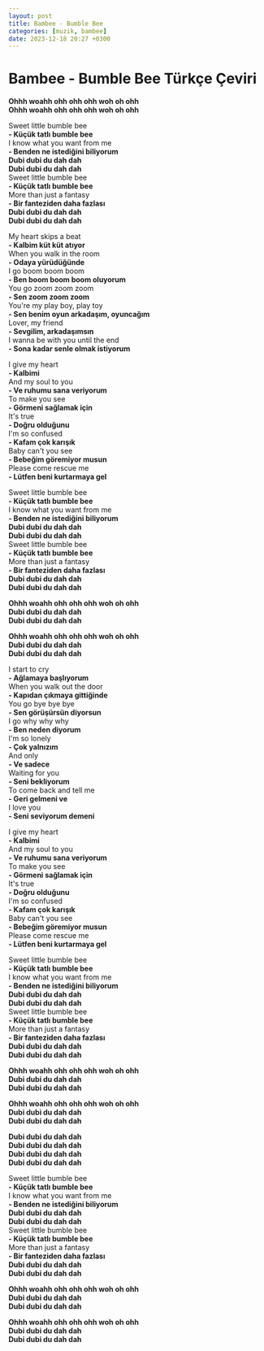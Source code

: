 ```yaml
---
layout: post
title: Bambee - Bumble Bee
categories: [muzik, bambee]
date: 2023-12-18 20:27 +0300
---
```


# Bambee - Bumble Bee Türkçe Çeviri

**Ohhh woahh ohh ohh ohh woh oh ohh <br>**
**Ohhh woahh ohh ohh ohh woh oh ohh**

Sweet little bumble bee <br>
**- Küçük tatlı bumble bee <br>**
I know what you want from me <br>
**- Benden ne istediğini biliyorum <br>**
**Dubi dubi du dah dah <br>**
**Dubi dubi du dah dah <br>**
Sweet little bumble bee <br>
**- Küçük tatlı bumble bee <br>**
More than just a fantasy <br>
**- Bir fanteziden daha fazlası <br>**
**Dubi dubi du dah dah <br>**
**Dubi dubi du dah dah**

My heart skips a beat <br>
**- Kalbim küt küt atıyor <br>**
When you walk in the room <br>
**- Odaya yürüdüğünde <br>**
I go boom boom boom <br>
**- Ben boom boom boom oluyorum <br>**
You go zoom zoom zoom <br>
**- Sen zoom zoom zoom <br>**
You're my play boy, play toy <br>
**- Sen benim oyun arkadaşım, oyuncağım <br>**
Lover, my friend <br>
**- Sevgilim, arkadaşımsın <br>**
I wanna be with you until the end <br>
**- Sona kadar senle olmak istiyorum**

I give my heart <br>
**- Kalbimi <br>**
And my soul to you <br>
**- Ve ruhumu sana veriyorum <br>**
To make you see <br>
**- Görmeni sağlamak için <br>**
It's true <br>
**- Doğru olduğunu <br>**
I'm so confused <br>
**- Kafam çok karışık <br>**
Baby can't you see <br>
**- Bebeğim göremiyor musun <br>**
Please come rescue me <br>
**- Lütfen beni kurtarmaya gel**

Sweet little bumble bee <br>
**- Küçük tatlı bumble bee <br>**
I know what you want from me <br>
**- Benden ne istediğini biliyorum <br>**
**Dubi dubi du dah dah <br>**
**Dubi dubi du dah dah <br>**
Sweet little bumble bee <br>
**- Küçük tatlı bumble bee <br>**
More than just a fantasy <br>
**- Bir fanteziden daha fazlası <br>**
**Dubi dubi du dah dah <br>**
**Dubi dubi du dah dah**

**Ohhh woahh ohh ohh ohh woh oh ohh <br>**
**Dubi dubi du dah dah <br>**
**Dubi dubi du dah dah**

**Ohhh woahh ohh ohh ohh woh oh ohh <br>**
**Dubi dubi du dah dah <br>**
**Dubi dubi du dah dah**

I start to cry <br>
**- Ağlamaya başlıyorum <br>**
When you walk out the door <br>
**- Kapıdan çıkmaya gittiğinde <br>**
You go bye bye bye <br>
**- Sen görüşürsün diyorsun <br>**
I go why why why <br>
**- Ben neden diyorum <br>**
I'm so lonely <br>
**- Çok yalnızım <br>**
And only <br>
**- Ve sadece <br>**
Waiting for you <br>
**- Seni bekliyorum <br>**
To come back and tell me <br>
**- Geri gelmeni ve <br>**
I love you <br>
**- Seni seviyorum demeni**

I give my heart <br>
**- Kalbimi <br>**
And my soul to you <br>
**- Ve ruhumu sana veriyorum <br>**
To make you see <br>
**- Görmeni sağlamak için <br>**
It's true <br>
**- Doğru olduğunu <br>**
I'm so confused <br>
**- Kafam çok karışık <br>**
Baby can't you see <br>
**- Bebeğim göremiyor musun <br>**
Please come rescue me <br>
**- Lütfen beni kurtarmaya gel**

Sweet little bumble bee <br>
**- Küçük tatlı bumble bee <br>**
I know what you want from me <br>
**- Benden ne istediğini biliyorum <br>**
**Dubi dubi du dah dah <br>**
**Dubi dubi du dah dah <br>**
Sweet little bumble bee <br>
**- Küçük tatlı bumble bee <br>**
More than just a fantasy <br>
**- Bir fanteziden daha fazlası <br>**
**Dubi dubi du dah dah <br>**
**Dubi dubi du dah dah**

**Ohhh woahh ohh ohh ohh woh oh ohh <br>**
**Dubi dubi du dah dah <br>**
**Dubi dubi du dah dah**

**Ohhh woahh ohh ohh ohh woh oh ohh <br>**
**Dubi dubi du dah dah <br>**
**Dubi dubi du dah dah**

**Dubi dubi du dah dah <br>**
**Dubi dubi du dah dah <br>**
**Dubi dubi du dah dah <br>**
**Dubi dubi du dah dah**

Sweet little bumble bee <br>
**- Küçük tatlı bumble bee <br>**
I know what you want from me <br>
**- Benden ne istediğini biliyorum <br>**
**Dubi dubi du dah dah <br>**
**Dubi dubi du dah dah <br>**
Sweet little bumble bee <br>
**- Küçük tatlı bumble bee <br>**
More than just a fantasy <br>
**- Bir fanteziden daha fazlası <br>**
**Dubi dubi du dah dah <br>**
**Dubi dubi du dah dah**

**Ohhh woahh ohh ohh ohh woh oh ohh <br>**
**Dubi dubi du dah dah <br>**
**Dubi dubi du dah dah**

**Ohhh woahh ohh ohh ohh woh oh ohh <br>**
**Dubi dubi du dah dah <br>**
**Dubi dubi du dah dah**